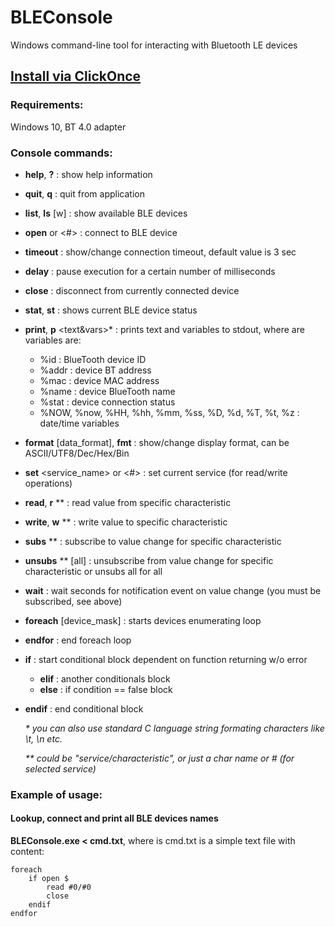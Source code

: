 # BLEConsole
Windows command-line tool for interacting with Bluetooth LE devices

## [Install via ClickOnce](http://senssoft.com/BLEConsole/BLEConsole.application)

### Requirements:

Windows 10, BT 4.0 adapter

### Console commands:

- **help**, **?**                      : show help information
- **quit**, **q**                      : quit from application
- **list**, **ls** [w]                 : show available BLE devices
- **open** <name> or <#>           : connect to BLE device
- **timeout** <sec>                    : show/change connection timeout, default value is 3 sec
- **delay** <msec>                 : pause execution for a certain number of milliseconds
- **close**                        : disconnect from currently connected device
- **stat**, **st**                     : shows current BLE device status
- **print**, **p** <text&vars>*     : prints text and variables to stdout, where are variables are:
	* %id : BlueTooth device ID
	* %addr : device BT address
	* %mac : device MAC address
	* %name : device BlueTooth name
	* %stat : device connection status
	* %NOW, %now, %HH, %hh, %mm, %ss, %D, %d, %T, %t, %z : date/time variables
- **format** [data_format], **fmt**    : show/change display format, can be ASCII/UTF8/Dec/Hex/Bin
- **set** <service_name> or <#>    : set current service (for read/write operations)
- **read**, **r** <name>**              : read value from specific characteristic
- **write**, **w** <name>** <value>     : write value to specific characteristic
- **subs** <name>**                 : subscribe to value change for specific characteristic
- **unsubs** <name>** [all]         : unsubscribe from value change for specific characteristic or unsubs all for all
- **wait** : wait <timeout> seconds for notification event on value change (you must be subscribed, see above)
- **foreach** [device_mask]        : starts devices enumerating loop
- **endfor**                       : end foreach loop<br/>
- **if** <cmd> <params>            : start conditional block dependent on function returning w/o error
     - **elif**                      : another conditionals block
     - **else**                      : if condition == false block
- **endif**			   : end conditional block
	
  _* you can also use standard C language string formating characters like \\t, \\n etc._
  
  _** <name> could be "service/characteristic", or just a char name or # (for selected service)_

### Example of usage:

#### Lookup, connect and print all BLE devices names

**BLEConsole.exe < cmd.txt**, where is cmd.txt is a simple text file with content:

```
foreach 
	if open $
		read #0/#0
		close
	endif
endfor
```
